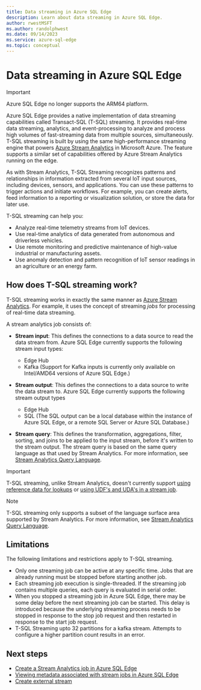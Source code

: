 ```yaml
---
title: Data streaming in Azure SQL Edge
description: Learn about data streaming in Azure SQL Edge.
author: rwestMSFT
ms.author: randolphwest
ms.date: 09/14/2023
ms.service: azure-sql-edge
ms.topic: conceptual
---
```

# Data streaming in Azure SQL Edge

> [!IMPORTANT]  
> Azure SQL Edge no longer supports the ARM64 platform.

Azure SQL Edge provides a native implementation of data streaming capabilities called Transact-SQL (T-SQL) streaming. It provides real-time data streaming, analytics, and event-processing to analyze and process high volumes of fast-streaming data from multiple sources, simultaneously. T-SQL streaming is built by using the same high-performance streaming engine that powers [Azure Stream Analytics](../stream-analytics/stream-analytics-introduction.md) in Microsoft Azure. The feature supports a similar set of capabilities offered by Azure Stream Analytics running on the edge.

As with Stream Analytics, T-SQL Streaming recognizes patterns and relationships in information extracted from several IoT input sources, including devices, sensors, and applications. You can use these patterns to trigger actions and initiate workflows. For example, you can create alerts, feed information to a reporting or visualization solution, or store the data for later use.

T-SQL streaming can help you:

- Analyze real-time telemetry streams from IoT devices.
- Use real-time analytics of data generated from autonomous and driverless vehicles.
- Use remote monitoring and predictive maintenance of high-value industrial or manufacturing assets.
- Use anomaly detection and pattern recognition of IoT sensor readings in an agriculture or an energy farm.

## How does T-SQL streaming work?

T-SQL streaming works in exactly the same manner as [Azure Stream Analytics](../stream-analytics/stream-analytics-introduction.md). For example, it uses the concept of streaming *jobs* for processing of real-time data streaming.

A stream analytics job consists of:

- **Stream input**: This defines the connections to a data source to read the data stream from. Azure SQL Edge currently supports the following stream input types:
  - Edge Hub
  - Kafka (Support for Kafka inputs is currently only available on Intel/AMD64 versions of Azure SQL Edge.)

- **Stream output**: This defines the connections to a data source to write the data stream to. Azure SQL Edge currently supports the following stream output types
  - Edge Hub
  - SQL (The SQL output can be a local database within the instance of Azure SQL Edge, or a remote SQL Server or Azure SQL Database.)

- **Stream query**: This defines the transformation, aggregations, filter, sorting, and joins  to be applied to the input stream, before it's written to the stream output. The stream query is based on the same query language as that used by Stream Analytics. For more information, see [Stream Analytics Query Language](/stream-analytics-query/stream-analytics-query-language-reference).

> [!IMPORTANT]  
> T-SQL streaming, unlike Stream Analytics, doesn't currently support [using reference data for lookups](../stream-analytics/stream-analytics-use-reference-data.md) or [using UDF's and UDA's in a stream job](../stream-analytics/streaming-technologies.md#you-want-to-write-udfs-udas-and-custom-deserializers-in-a-language-other-than-javascript-or-c).

> [!NOTE]  
> T-SQL streaming only supports a subset of the language surface area supported by Stream Analytics. For more information, see [Stream Analytics Query Language](/stream-analytics-query/stream-analytics-query-language-reference).

## Limitations

The following limitations and restrictions apply to T-SQL streaming.

- Only one streaming job can be active at any specific time. Jobs that are already running must be stopped before starting another job.
- Each streaming job execution is single-threaded. If the streaming job contains multiple queries, each query is evaluated in serial order.
- When you stopped a streaming job in Azure SQL Edge, there may be some delay before the next streaming job can be started. This delay is introduced because the underlying streaming process needs to be stopped in response to the stop job request and then restarted in response to the start job request.
- T-SQL Streaming upto 32 partitions for a kafka stream. Attempts to configure a higher partition count results in an error.

## Next steps

- [Create a Stream Analytics job in Azure SQL Edge](create-stream-analytics-job.md)
- [Viewing metadata associated with stream jobs in Azure SQL Edge](streaming-catalog-views.md)
- [Create external stream](create-external-stream-transact-sql.md)
